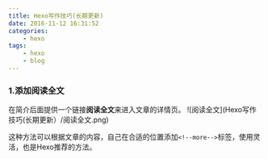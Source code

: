```yaml
---
title: Hexo写作技巧(长期更新)
date: 2016-11-12 16:31:52
categories:
	- hexo
tags:
	- hexo
	- blog
---
```

### 1.添加**阅读全文**
在简介后面提供一个链接**阅读全文**来进入文章的详情页。
![阅读全文](Hexo写作技巧(长期更新）/阅读全文.png)
<!--more-->
这种方法可以根据文章的内容，自己在合适的位置添加`<!--more-->`标签，使用灵活，也是Hexo推荐的方法。